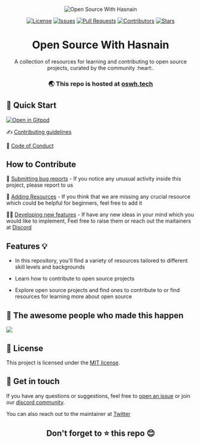 <p align="center">
  <img src="https://ik.imagekit.io/1cw2zpbjy/OSWH/New_Project_header.png?updatedAt=1674799323135" alt="Open Source With Hasnain">
</p>
<p align="center">
  <a href="https://github.com/hasnainmakada-99/Open-Source-With-Hasnain/blob/main/LICENSE"><img src="https://img.shields.io/github/license/hasnainmakada-99/Open-Source-With-Hasnain" alt="License"></a>
  <a href="https://github.com/hasnainmakada-99/Open-Source-With-Hasnain/issues"><img src="https://img.shields.io/github/issues/hasnainmakada-99/Open-Source-With-Hasnain" alt="Issues"></a>
  <a href="https://github.com/hasnainmakada-99/Open-Source-With-Hasnain/pulls"><img src="https://img.shields.io/github/issues-pr/hasnainmakada-99/Open-Source-With-Hasnain" alt="Pull Requests"></a>
  <a href="https://github.com/hasnainmakada-99/Open-Source-With-Hasnain/graphs/contributors"><img src="https://img.shields.io/github/contributors/hasnainmakada-99/Open-Source-With-Hasnain" alt="Contributors"></a>
  <a href="https://github.com/hasnainmakada-99/Open-Source-With-Hasnain">
  <img src="https://img.shields.io/github/stars/hasnainmakada-99/Open-Source-With-Hasnain?style=social" alt="Stars"/>
  </a>
</p>
<h1 align="center"><b>Open Source With Hasnain</b></h2>
<p align="center">
  A collection of resources for learning and contributing to open source projects, curated by the community :heart:.
</p>

<h3 align="center">🌏 This repo is hosted at <a href="https://oswh.tech">oswh.tech</a></h3>

## 🚀 Quick Start

[![Open in Gitpod](https://gitpod.io/button/open-in-gitpod.svg "Open In Gitpod")](https://gitpod.io/#https://github.com/hasnainmakada-99/Open-Source-With-Hasnain)

✍️ [Contributing guidelines](https://github.com/hasnainmakada-99/Open-Source-With-Hasnain/blob/main/Contributing.md)

📃 [Code of Conduct](https://github.com/hasnainmakada-99/Open-Source-With-Hasnain/blob/main/.github/CODE_OF_CONDUCT.md)

## How to Contribute

:bug: [Submitting bug reports](https://github.com/hasnainmakada-99/Open-Source-With-Hasnain/issues/new/choose) - If you notice any unusual activity inside this project, please report to us 

:memo: [Adding Resources](https://oswh.tech/#/how-to-add-resources) - If you think that we are missing any crucial resource which could be helpful for beginners, feel free to add it

:technologist: [Developing new features](https://github.com/hasnainmakada-99/Open-Source-With-Hasnain/issues) - If have any new ideas in your mind which you would like to implement, Feel free to raise them or reach out the maitainers at [Discord](https://discord.gg/d3uzRXFG9h) 

## Features 💡

- In this repository, you'll find a variety of resources tailored to different skill levels and backgrounds

- Learn how to contribute to open source projects

- Explore open source projects and find ones to contribute to or find resources for learning more about open source

## 🎉 The awesome people who made this happen

<a href="https://github.com/hasnainmakada-99/Open-Source-With-Hasnain/blob/main/Contributors.md">
  <img src="https://contributors-img.web.app/image?repo=hasnainmakada-99/Open-Source-With-Hasnain"/>
</a>

## 📝 License
This project is licensed under the [MIT license](https://github.com/hasnainmakada-99/Open-Source-With-Hasnain/blob/main/LICENSE).


## 💬 Get in touch

If you have any questions or suggestions, feel free to [open an issue](https://github.com/hasnainmakada-99/Open-Source-With-Hasnain/issues/new/choose) or join our [discord community](https://discord.com/invite/ERTNmajnKE).

You can also reach out to the maintainer at [Twitter](https://twitter.com/Hasnain_Makada)

<h2 align="center">Don't forget to ⭐ this repo 😊</h2>

